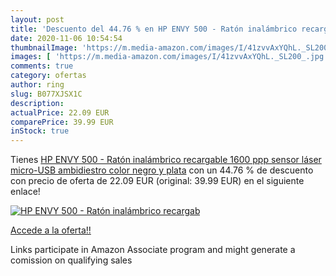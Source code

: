 ```yaml
---
layout: post
title: 'Descuento del 44.76 % en HP ENVY 500 - Ratón inalámbrico recargab'
date: 2020-11-06 10:54:54
thumbnailImage: 'https://m.media-amazon.com/images/I/41zvvAxYQhL._SL200_.jpg'
images: [ 'https://m.media-amazon.com/images/I/41zvvAxYQhL._SL200_.jpg' ]
comments: true
category: ofertas
author: ring
slug: B077XJSX1C
description:
actualPrice: 22.09 EUR
comparePrice: 39.99 EUR
inStock: true
---
```


Tienes [HP ENVY 500 - Ratón inalámbrico recargable  1600 ppp  sensor láser  micro-USB  ambidiestro   color negro y plata](https://www.amazon.es/dp/B077XJSX1C/?tag=tolees-21) con un 44.76 % de descuento con precio de oferta de 22.09 EUR (original: 39.99 EUR) en el siguiente enlace!

[![HP ENVY 500 - Ratón inalámbrico recargab](https://m.media-amazon.com/images/I/41zvvAxYQhL._SL200_.jpg)](https://www.amazon.es/dp/B077XJSX1C/?tag=tolees-21)

[Accede a la oferta!!](https://www.amazon.es/dp/B077XJSX1C/?tag=tolees-21)

Links participate in Amazon Associate program and might generate a comission on qualifying sales


